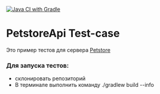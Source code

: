 [![Java CI with Gradle](https://github.com/ivan3035789/PetstoreApi/actions/workflows/gradle.yml/badge.svg)](https://github.com/ivan3035789/PetstoreApi/actions/workflows/gradle.yml)
# PetstoreApi Test-case 
Это пример тестов для сервера [Petstore](https://petstore.swagger.io/)

### Для запуска тестов:
* склонировать репозиторий
* В терминале выполнить команду ./gradlew build --info 
